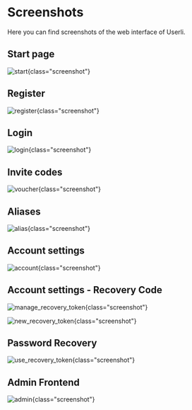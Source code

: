 # Screenshots

Here you can find screenshots of the web interface of Userli.

## Start page

![start](../assets/images/start.png){class="screenshot"}

## Register

![register](../assets/images/register.png){class="screenshot"}

## Login

![login](../assets/images/login.png){class="screenshot"}

## Invite codes

![voucher](../assets/images/voucher.png){class="screenshot"}

## Aliases

![alias](../assets/images/alias.png){class="screenshot"}

## Account settings

![account](../assets/images/account.png){class="screenshot"}

## Account settings - Recovery Code

![manage_recovery_token](../assets/images/manage_recovery_token.png){class="screenshot"}

![new_recovery_token](../assets/images/new_recovery_token.png){class="screenshot"}

## Password Recovery

![use_recovery_token](../assets/images/recovery.png){class="screenshot"}

## Admin Frontend

![admin](../assets/images/admin.png){class="screenshot"}
